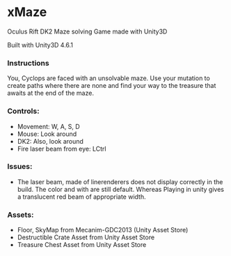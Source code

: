 # xMaze
Oculus Rift DK2 Maze solving Game made with Unity3D

Built with Unity3D 4.6.1

### Instructions
You, Cyclops are faced with an unsolvable maze. Use your mutation to create paths where there are none and find your way to the treasure that awaits at the end of the maze.

### Controls:

- Movement: W, A, S, D
- Mouse: Look around
- DK2: Also, look around
- Fire laser beam from eye: LCtrl


### Issues:
- The laser beam, made of linerenderers does not display correctly in the build. The color and with are still default. Whereas Playing in unity gives a translucent red beam of appropriate width.

### Assets:
- Floor, SkyMap from Mecanim-GDC2013 (Unity Asset Store)
- Destructible Crate Asset from Unity Asset Store
- Treasure Chest Asset from Unity Asset Store
